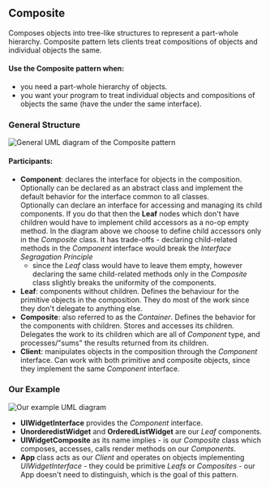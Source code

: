 ## Composite

Composes objects into tree-like structures to represent a part-whole hierarchy.
Composite pattern lets clients treat compositions of objects and individual objects
the same.

#### Use the Composite pattern when:

- you need a part-whole hierarchy of objects.
- you want your program to treat individual objects and compositions of objects
  the same (have the under the same interface).

### General Structure

![General UML diagram of the Composite pattern][1]

#### Participants:

- **Component**: declares the interface for objects in the composition.  
  Optionally can be declared as an abstract class and implement the default behavior
  for the interface common to all classes.  
  Optionally can declare an interface for accessing and managing its child
  components. If you do that then the **Leaf** nodes which don't have children
  would have to implement child accessors as a no-op empty method.
  In the diagram above we choose to define child accessors only in the
  _Composite_ class. It has trade-offs - declaring child-related methods in
  the _Component_ interface would break the _Interface Segragation Principle_
  - since the _Leaf_ class would have to leave them empty, however declaring
  the same child-related methods only in the _Composite_ class slightly breaks the
  uniformity of the components.
- **Leaf**: components without children. Defines the behaviour for the primitive
  objects in the composition. They do most of the work since they don't
  delegate to anything else.
- **Composite**: also referred to as the _Container_. Defines the behavior for the
  components with children. Stores and accesses its children.  Delegates the
  work to its children which are all of _Component_ type, and processes/"sums"
  the results returned from its children.
- **Client**: manipulates objects in the composition through the _Component_
  interface. Can work with both primitive and composite objects, since they
  implement the same _Component_ interface.

### Our Example

![Our example UML diagram][2]

- **UIWidgetInterface** provides the _Component_ interface.  
- **UnorderedistWidget** and **OrderedListWidget** are our _Leaf_ components.
- **UIWidgetComposite** as its name implies - is our _Composite_ class which
  composes, accesses, calls render methods on our _Components_.
- **App** class acts as our _Client_ and operates on objects implementing
  _UIWidgetInterface_ - they could be primitive _Leafs_ or _Composites_ - our
  App doesn't need to distinguish, which is the goal of this pattern.

[1]: https://i.ibb.co/D4jQyZH/Composite.png
[2]: https://i.ibb.co/VYp5xnY/Composite-Example.png
